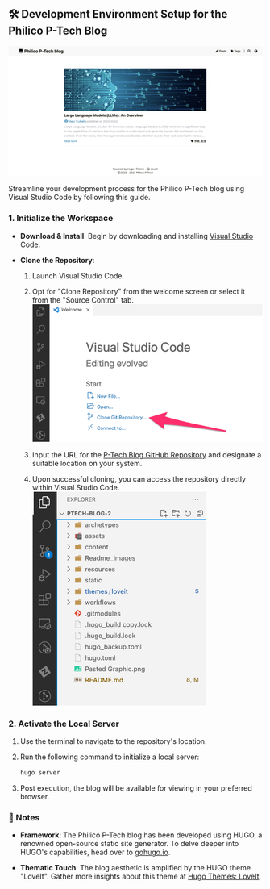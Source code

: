 ## 🛠 Development Environment Setup for the Philico P-Tech Blog

![Blog Preview](blog_preview.png)

Streamline your development process for the Philico P-Tech blog using Visual Studio Code by following this guide.

### 1. Initialize the Workspace

- **Download & Install**: Begin by downloading and installing [Visual Studio Code](https://code.visualstudio.com/).

- **Clone the Repository**: 
  1. Launch Visual Studio Code.
  2. Opt for "Clone Repository" from the welcome screen or select it from the "Source Control" tab.
    ![Clone the Repository](clone_repo.png)

  3. Input the URL for the [P-Tech Blog GitHub Repository](https://github.com/philico-tech/ptech-blog.git) and designate a suitable location on your system.
  4. Upon successful cloning, you can access the repository directly within Visual Studio Code.
     ![View Repository Files](vscode_files.png)

### 2. Activate the Local Server

  1. Use the terminal to navigate to the repository's location.

  2. Run the following command to initialize a local server:

     ```bash
     hugo server
     ```

  3. Post execution, the blog will be available for viewing in your preferred browser.

### 📌 Notes

- **Framework**: The Philico P-Tech blog has been developed using HUGO, a renowned open-source static site generator. To delve deeper into HUGO's capabilities, head over to [gohugo.io](https://gohugo.io).

- **Thematic Touch**: The blog aesthetic is amplified by the HUGO theme "LoveIt". Gather more insights about this theme at [Hugo Themes: LoveIt](https://themes.gohugo.io/themes/loveit/).


